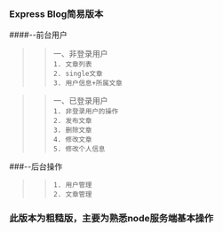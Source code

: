 ### Express Blog简易版本  

####--前台用户  

>> 一、非登录用户  
`1. 文章列表`  
`2. single文章`  
`3. 用户信息+所属文章`  
  
>> 一、已登录用户  
`1. 非登录用户的操作`  
`2. 发布文章`  
`3. 删除文章`  
`4. 修改文章`  
`5. 修改个人信息`  

###--后台操作  
>> `1. 用户管理`  
`2. 文章管理`  

### 此版本为粗糙版，主要为熟悉node服务端基本操作